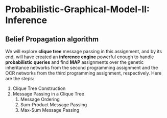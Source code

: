 # Probabilistic-Graphical-Model-II: Inference
## Belief Propagation algorithm
We will explore **clique tree** message passing in this assignment, and by its end, will
have created an **inference engine** powerful enough to handle **probabilistic queries** and find **MAP**
assignments over the genetic inheritance networks from the second programming assignment and
the OCR networks from the third programming assignment, respectively. Here are the steps:
1. Clique Tree Construction
2. Message Passing in a Clique Tree
    1. Message Ordering
    2. Sum-Product Message Passing
    3. Max-Sum Message Passing
